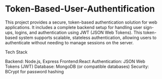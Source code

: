 # Token-Based-User-Authentification
This project provides a secure, token-based authentication solution for web applications. It includes a complete backend setup for handling user sign-ups, logins, and authentication using JWT (JSON Web Tokens). This token-based system supports scalable, stateless authentication, allowing users to authenticate without needing to manage sessions on the server.

Tech Stack

Backend: Node.js, Express
Frontend:React
Authentication: JSON Web Tokens (JWT)
Database: MongoDB (or compatible databases)
Security: BCrypt for password hashing
